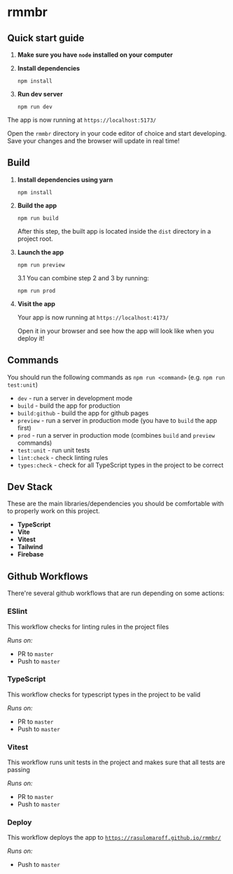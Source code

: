 # rmmbr

## Quick start guide

1. **Make sure you have `node` installed on your computer**

2. **Install dependencies**

    ```shell
    npm install
    ```

3. **Run dev server**

    ```shell
    npm run dev
    ```

The app is now running at `https://localhost:5173/`

Open the `rmmbr` directory in your code editor of choice and start developing. Save your changes and the browser will update in real time!

## Build

1.  **Install dependencies using yarn**
    
    ```shell
    npm install
    ```

2.  **Build the app**

    ```shell
    npm run build
    ```

    After this step, the built app is located inside the `dist` directory in a project root.
    
3. **Launch the app**

    ```shell
    npm run preview 
    ```
    3.1 You can combine step 2 and 3 by running:

    ```shell
    npm run prod
    ```
   
4. **Visit the app** 

    Your app is now running at `https://localhost:4173/`

    Open it in your browser and see how the app will look like when you deploy it!

## Commands

You should run the following commands as `npm run <command>` (e.g. `npm run test:unit`)

- `dev` - run a server in development mode
- `build` - build the app for production
- `build:github` - build the app for github pages
- `preview` - run a server in production mode (you have to `build` the app first)
- `prod` - run a server in production mode (combines `build` and `preview` commands)
- `test:unit` - run unit tests
- `lint:check` - check linting rules
- `types:check` - check for all TypeScript types in the project to be correct

## Dev Stack

These are the main libraries/dependencies you should be comfortable with to properly work on this project.

- **TypeScript**
- **Vite**
- **Vitest**
- **Tailwind**
- **Firebase**

## Github Workflows

There're several github workflows that are run depending on some actions:

### ESlint

This workflow checks for linting rules in the project files

*Runs on:*
  - PR to `master`
  - Push to `master`

### TypeScript

This workflow checks for typescript types in the project to be valid

*Runs on:*
  - PR to `master`
  - Push to `master`

### Vitest

This workflow runs unit tests in the project and makes sure that all tests are passing

*Runs on:*
  - PR to `master`
  - Push to `master`

### Deploy

This workflow deploys the app to [`https://rasulomaroff.github.io/rmmbr/`](https://rasulomaroff.github.io/rmmbr/)

*Runs on:*
  - Push to `master`
